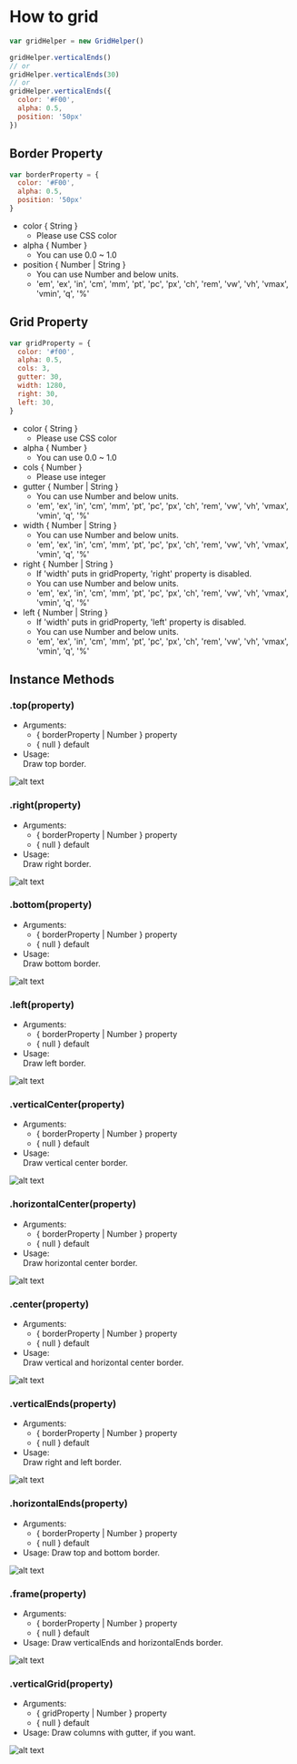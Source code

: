 # How to grid
```javascript
var gridHelper = new GridHelper()

gridHelper.verticalEnds()
// or
gridHelper.verticalEnds(30)
// or
gridHelper.verticalEnds({
  color: '#F00',
  alpha: 0.5,
  position: '50px'
})
```

## Border Property
```javascript
var borderProperty = {
  color: '#F00',
  alpha: 0.5,
  position: '50px'
}
```
- color { String }
  - Please use CSS color
- alpha { Number }
  - You can use 0.0 ~ 1.0
- position { Number | String }
  - You can use Number and below units.
  - 'em', 'ex', 'in', 'cm', 'mm', 'pt', 'pc', 'px', 'ch', 'rem', 'vw', 'vh', 'vmax', 'vmin', 'q', '%'

## Grid Property
```javascript
var gridProperty = {
  color: '#f00',
  alpha: 0.5,
  cols: 3,
  gutter: 30,
  width: 1280,
  right: 30,
  left: 30,
}
```
- color { String }
  - Please use CSS color
- alpha { Number }
  - You can use 0.0 ~ 1.0
- cols { Number }
  - Please use integer
- gutter { Number | String }
  - You can use Number and below units.
  - 'em', 'ex', 'in', 'cm', 'mm', 'pt', 'pc', 'px', 'ch', 'rem', 'vw', 'vh', 'vmax', 'vmin', 'q', '%'
- width { Number | String }
  - You can use Number and below units.
  - 'em', 'ex', 'in', 'cm', 'mm', 'pt', 'pc', 'px', 'ch', 'rem', 'vw', 'vh', 'vmax', 'vmin', 'q', '%'
- right { Number | String }
  - If 'width' puts in gridProperty, 'right' property is disabled. 
  - You can use Number and below units.
  - 'em', 'ex', 'in', 'cm', 'mm', 'pt', 'pc', 'px', 'ch', 'rem', 'vw', 'vh', 'vmax', 'vmin', 'q', '%'
- left { Number | String }
  - If 'width' puts in gridProperty, 'left' property is disabled.
  - You can use Number and below units.
  - 'em', 'ex', 'in', 'cm', 'mm', 'pt', 'pc', 'px', 'ch', 'rem', 'vw', 'vh', 'vmax', 'vmin', 'q', '%'

## Instance Methods
### .top(property)
- Arguments:
  - { borderProperty | Number } property
  - { null } default
- Usage:  
  Draw top border.  
  
![alt text](https://github.com/tac0810/grid-helper/blob/master/examples/top.png)

### .right(property)
- Arguments:
  - { borderProperty | Number } property
  - { null } default
- Usage:  
  Draw right border.

![alt text](https://github.com/tac0810/grid-helper/blob/master/examples/right.png)

### .bottom(property)
- Arguments:
  - { borderProperty | Number } property
  - { null } default
- Usage:  
  Draw bottom border.
  
![alt text](https://github.com/tac0810/grid-helper/blob/master/examples/bottom.png)
  
### .left(property)
- Arguments:
  - { borderProperty | Number } property
  - { null } default
- Usage:  
  Draw left border.

![alt text](https://github.com/tac0810/grid-helper/blob/master/examples/left.png)

### .verticalCenter(property)
 - Arguments:
   - { borderProperty | Number } property
   - { null } default
 - Usage:  
   Draw vertical center border.

![alt text](https://github.com/tac0810/grid-helper/blob/master/examples/verticalCenter.png)

### .horizontalCenter(property)
 - Arguments:
   - { borderProperty | Number } property
   - { null } default
 - Usage:  
   Draw horizontal center border.
 
![alt text](https://github.com/tac0810/grid-helper/blob/master/examples/horizontalCenter.png)
 
### .center(property)
 - Arguments:
   - { borderProperty | Number } property
   - { null } default
 - Usage:  
   Draw vertical and horizontal center border.

![alt text](https://github.com/tac0810/grid-helper/blob/master/examples/center.png)

### .verticalEnds(property)
 - Arguments:
   - { borderProperty | Number } property
   - { null } default
 - Usage:  
   Draw right and left border.
   
![alt text](https://github.com/tac0810/grid-helper/blob/master/examples/verticalEnds.png)
   
### .horizontalEnds(property)
 - Arguments:
   - { borderProperty | Number } property
   - { null } default
 - Usage:
   Draw top and bottom border.
   
![alt text](https://github.com/tac0810/grid-helper/blob/master/examples/horizontalEnds.png)
   
### .frame(property)
 - Arguments:
   - { borderProperty | Number } property
   - { null } default
 - Usage:
   Draw verticalEnds and horizontalEnds border.

![alt text](https://github.com/tac0810/grid-helper/blob/master/examples/frame.png)

### .verticalGrid(property)
 - Arguments:
   - { gridProperty | Number } property
   - { null } default
 - Usage:
   Draw columns with gutter, if you want.

![alt text](https://github.com/tac0810/grid-helper/blob/master/examples/verticalGrid.png)
